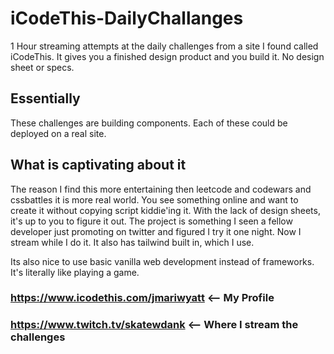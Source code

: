 # iCodeThis-DailyChallanges
1 Hour streaming attempts at the daily challenges from a site I found called iCodeThis. It gives you a finished design product and you build it. No design sheet or specs. 

## Essentially
These challenges are building components. Each of these could be deployed on a real site. 

## What is captivating about it
The reason I find this more entertaining then leetcode and codewars and cssbattles it is more real world. You see something online and want to create it without copying script kiddie'ing it. With the lack of design sheets, it's up to you to figure it out. 
The project is something I seen a fellow developer just promoting on twitter and figured I try it one night. Now I stream while I do it. It also has tailwind built in, which I use. 

Its also nice to use basic vanilla web development instead of frameworks. It's literally like playing a game.

### https://www.icodethis.com/jmariwyatt <-- My Profile
### https://www.twitch.tv/skatewdank <-- Where I stream the challenges
